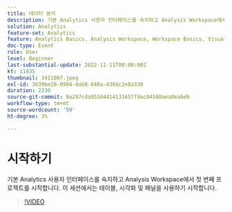 ```yaml
---
title: 데이터 분석
description: 기본 Analytics 사용자 인터페이스를 숙지하고 Analysis Workspace에서 첫 번째 프로젝트를 시작합니다. 이 세션에서는 테이블, 시각화 및 패널을 사용하기 시작합니다.
solution: Analytics
feature-set: Analytics
feature: Analytics Basics, Analysis Workspace, Workspace Basics, Visualizations, Panels
doc-type: Event
role: User
level: Beginner
last-substantial-update: 2022-11-11T00:00:00Z
kt: 11435
thumbnail: 3411007.jpeg
exl-id: 3639be28-0994-4ab0-840a-436dc2e8a330
duration: 2330
source-git-commit: 9a297cda953d4414131657f9ac84580aea0eabeb
workflow-type: tm+mt
source-wordcount: '59'
ht-degree: 3%

---
```


# 시작하기

기본 Analytics 사용자 인터페이스를 숙지하고 Analysis Workspace에서 첫 번째 프로젝트를 시작합니다. 이 세션에서는 테이블, 시각화 및 패널을 사용하기 시작합니다.

>[!VIDEO](https://video.tv.adobe.com/v/3411007/?quality=12&learn=on)
